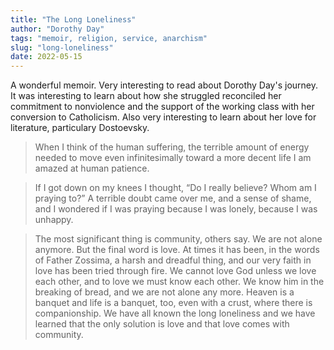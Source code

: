 ```yaml
---
title: "The Long Loneliness"
author: "Dorothy Day"
tags: "memoir, religion, service, anarchism"
slug: "long-loneliness"
date: 2022-05-15
---
```


A wonderful memoir. Very interesting to read about Dorothy Day's journey. It was interesting to learn about how she struggled reconciled 
her commitment to nonviolence and the support of the working class with her conversion to Catholicism. Also very interesting to learn about her love for 
literature, particulary Dostoevsky. 

> When I think of the human suffering, the terrible amount of energy needed to 
> move even infinitesimally toward a more decent life I am amazed at human patience.

> If I got down on my knees I thought, “Do I really believe? Whom am I praying to?” 
> A terrible doubt came over me, and a sense of shame, and I wondered if I was praying 
> because I was lonely, because I was unhappy.

> The most significant thing is community, others say. We are not alone anymore.
> But the final word is love. At times it has been, in the words of Father Zossima, 
> a harsh and dreadful thing, and our very faith in love has been tried through fire.
> We cannot love God unless we love each other, and to love we must know each other. 
> We know him in the breaking of bread, and we are not alone any more. Heaven is a 
> banquet and life is a banquet, too, even with a crust, where there is companionship.
> We have all known the long loneliness and we have learned that the only solution 
> is love and that love comes with community.


